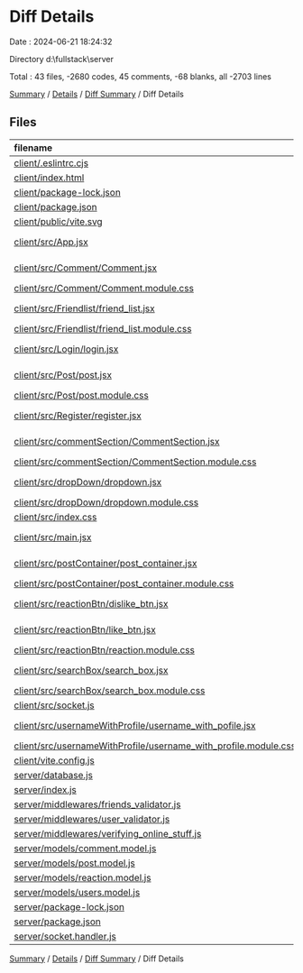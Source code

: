 # Diff Details

Date : 2024-06-21 18:24:32

Directory d:\\fullstack\\server

Total : 43 files,  -2680 codes, 45 comments, -68 blanks, all -2703 lines

[Summary](results.md) / [Details](details.md) / [Diff Summary](diff.md) / Diff Details

## Files
| filename | language | code | comment | blank | total |
| :--- | :--- | ---: | ---: | ---: | ---: |
| [client/.eslintrc.cjs](/client/.eslintrc.cjs) | JavaScript | -21 | 0 | -1 | -22 |
| [client/index.html](/client/index.html) | HTML | -14 | -2 | -1 | -17 |
| [client/package-lock.json](/client/package-lock.json) | JSON | -4,333 | 0 | -1 | -4,334 |
| [client/package.json](/client/package.json) | JSON | -28 | 0 | -1 | -29 |
| [client/public/vite.svg](/client/public/vite.svg) | XML | -1 | 0 | 0 | -1 |
| [client/src/App.jsx](/client/src/App.jsx) | JavaScript JSX | -76 | -6 | -6 | -88 |
| [client/src/Comment/Comment.jsx](/client/src/Comment/Comment.jsx) | JavaScript JSX | -26 | 0 | -3 | -29 |
| [client/src/Comment/Comment.module.css](/client/src/Comment/Comment.module.css) | CSS | -32 | 0 | -5 | -37 |
| [client/src/Friendlist/friend_list.jsx](/client/src/Friendlist/friend_list.jsx) | JavaScript JSX | -86 | -4 | -3 | -93 |
| [client/src/Friendlist/friend_list.module.css](/client/src/Friendlist/friend_list.module.css) | CSS | -6 | 0 | 0 | -6 |
| [client/src/Login/login.jsx](/client/src/Login/login.jsx) | JavaScript JSX | -40 | -1 | -7 | -48 |
| [client/src/Post/post.jsx](/client/src/Post/post.jsx) | JavaScript JSX | -146 | -6 | -9 | -161 |
| [client/src/Post/post.module.css](/client/src/Post/post.module.css) | CSS | -25 | 0 | -4 | -29 |
| [client/src/Register/register.jsx](/client/src/Register/register.jsx) | JavaScript JSX | -25 | 0 | -8 | -33 |
| [client/src/commentSection/CommentSection.jsx](/client/src/commentSection/CommentSection.jsx) | JavaScript JSX | -41 | -17 | -4 | -62 |
| [client/src/commentSection/CommentSection.module.css](/client/src/commentSection/CommentSection.module.css) | CSS | -32 | -1 | -4 | -37 |
| [client/src/dropDown/dropdown.jsx](/client/src/dropDown/dropdown.jsx) | JavaScript JSX | -36 | 0 | -3 | -39 |
| [client/src/dropDown/dropdown.module.css](/client/src/dropDown/dropdown.module.css) | CSS | -3 | 0 | -1 | -4 |
| [client/src/index.css](/client/src/index.css) | CSS | -61 | 0 | -8 | -69 |
| [client/src/main.jsx](/client/src/main.jsx) | JavaScript JSX | -9 | 0 | -2 | -11 |
| [client/src/postContainer/post_container.jsx](/client/src/postContainer/post_container.jsx) | JavaScript JSX | -153 | -2 | -9 | -164 |
| [client/src/postContainer/post_container.module.css](/client/src/postContainer/post_container.module.css) | CSS | -6 | 0 | -1 | -7 |
| [client/src/reactionBtn/dislike_btn.jsx](/client/src/reactionBtn/dislike_btn.jsx) | JavaScript JSX | -46 | -3 | -2 | -51 |
| [client/src/reactionBtn/like_btn.jsx](/client/src/reactionBtn/like_btn.jsx) | JavaScript JSX | -42 | -2 | -3 | -47 |
| [client/src/reactionBtn/reaction.module.css](/client/src/reactionBtn/reaction.module.css) | CSS | -18 | 0 | -3 | -21 |
| [client/src/searchBox/search_box.jsx](/client/src/searchBox/search_box.jsx) | JavaScript JSX | -30 | 0 | -6 | -36 |
| [client/src/searchBox/search_box.module.css](/client/src/searchBox/search_box.module.css) | CSS | -13 | 0 | -2 | -15 |
| [client/src/socket.js](/client/src/socket.js) | JavaScript | -2 | -2 | -2 | -6 |
| [client/src/usernameWithProfile/username_with_pofile.jsx](/client/src/usernameWithProfile/username_with_pofile.jsx) | JavaScript JSX | -20 | 0 | -3 | -23 |
| [client/src/usernameWithProfile/username_with_profile.module.css](/client/src/usernameWithProfile/username_with_profile.module.css) | CSS | -14 | -1 | -2 | -17 |
| [client/vite.config.js](/client/vite.config.js) | JavaScript | -5 | -1 | -2 | -8 |
| [server/database.js](/server/database.js) | JavaScript | 9 | 0 | 2 | 11 |
| [server/index.js](/server/index.js) | JavaScript | 21 | 0 | 3 | 24 |
| [server/middlewares/friends_validator.js](/server/middlewares/friends_validator.js) | JavaScript | 14 | 24 | 3 | 41 |
| [server/middlewares/user_validator.js](/server/middlewares/user_validator.js) | JavaScript | 1 | 0 | 2 | 3 |
| [server/middlewares/verifying_online_stuff.js](/server/middlewares/verifying_online_stuff.js) | JavaScript | 0 | 0 | 1 | 1 |
| [server/models/comment.model.js](/server/models/comment.model.js) | JavaScript | 23 | 0 | 4 | 27 |
| [server/models/post.model.js](/server/models/post.model.js) | JavaScript | 39 | 0 | 3 | 42 |
| [server/models/reaction.model.js](/server/models/reaction.model.js) | JavaScript | 16 | 0 | 2 | 18 |
| [server/models/users.model.js](/server/models/users.model.js) | JavaScript | 18 | 0 | 4 | 22 |
| [server/package-lock.json](/server/package-lock.json) | JSON | 1,936 | 0 | 1 | 1,937 |
| [server/package.json](/server/package.json) | JSON | 23 | 0 | 1 | 24 |
| [server/socket.handler.js](/server/socket.handler.js) | JavaScript | 610 | 69 | 12 | 691 |

[Summary](results.md) / [Details](details.md) / [Diff Summary](diff.md) / Diff Details